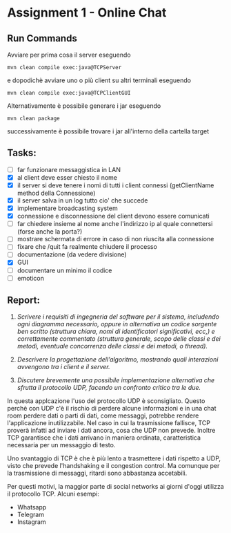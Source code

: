 # Assignment 1 - Online Chat

## Run Commands

Avviare per prima cosa il server eseguendo

```
mvn clean compile exec:java@TCPServer 
```

e dopodichè avviare uno o più client su altri terminali eseguendo

```
mvn clean compile exec:java@TCPClientGUI
```

Alternativamente è possibile generare i jar eseguendo

```
mvn clean package
```

successivamente è possibile trovare i jar all'interno della cartella target

## Tasks: 

- [ ] far funzionare messaggistica in LAN  
- [x] al client deve esser chiesto il nome  
- [x] il server si deve tenere i nomi di tutti i client connessi (getClientName method della Connessione)  
- [x] il server salva in un log tutto cio' che succede
- [x] implementare broadcasting system  
- [x] connessione e disconnessione del client devono essere comunicati
- [ ] far chiedere insieme al nome anche l'indirizzo ip al quale connettersi (forse anche la porta?)
- [ ] mostrare schermata di errore in caso di non riuscita alla connessione
- [ ] fixare che /quit fa realmente chiudere il processo
- [ ] documentazione (da vedere divisione)  
- [x] GUI 
- [ ] documentare un minimo il codice
- [ ] emoticon

## Report:

1. *Scrivere i requisiti di ingegneria del software per il sistema, includendo ogni
diagramma necessario, oppure in alternativa un codice sorgente ben scritto
(struttura chiara, nomi di identificatori significativi, ecc,) e correttamente
commentato (struttura generale, scopo delle classi e dei metodi, eventuale
concorrenza delle classi e dei metodi, o thread).*

2. *Descrivere la progettazione dell’algoritmo, mostrando quali interazioni avvengono tra i client e il server.*

3. *Discutere brevemente una possibile implementazione alternativa che sfrutta
il protocollo UDP, facendo un confronto critico tra le due.*

In questa applcazione l'uso del protocollo UDP è sconsigliato. Questo perchè con UDP c'è il rischio di perdere alcune informazioni e in una chat
room perdere dati o parti di dati, come messaggi, potrebbe rendere l'applicazione inutilizzabile. Nel caso in cui la trasmissione fallisce, TCP proverà infatti ad
inviare i dati ancora, cosa che UDP non prevede. Inoltre TCP garantisce che i dati arrivano in maniera ordinata, caratteristica necessaria per un messaggio di testo. 

Uno svantaggio di TCP è che è più lento a trasmettere i dati rispetto a UDP, visto che prevede l'handshaking e il congestion control. Ma comunque per la trasmissione
di messaggi, ritardi sono abbastanza accetabili.  

Per questi motivi, la maggior parte di social networks ai giorni d'oggi utilizza il protocollo TCP. 
Alcuni esempi: 
- Whatsapp
- Telegram
- Instagram
